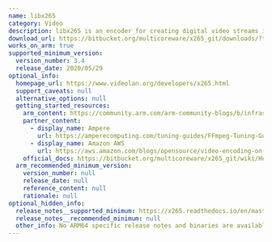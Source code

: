 ```yaml
---
name: libx265
category: Video
description: libx265 is an encoder for creating digital video streams in the High Efficiency Video Coding (HEVC/H. 265) video compression format.
download_url: https://bitbucket.org/multicoreware/x265_git/downloads/?tab=tags
works_on_arm: true
supported_minimum_version:
  version_number: 3.4
  release_date: 2020/05/29
optional_info:
  homepage_url: https://www.videolan.org/developers/x265.html
  support_caveats: null
  alternative_options: null
  getting_started_resources:
    arm_content: https://community.arm.com/arm-community-blogs/b/infrastructure-solutions-blog/posts/reduce-h-265-high-res-encoding-costs-by-over-80-with-aws-graviton2-1207706725
    partner_content:
      - display_name: Ampere
        url: https://amperecomputing.com/tuning-guides/FFmpeg-Tuning-Guide
      - display_name: Amazon AWS
        url: https://aws.amazon.com/blogs/opensource/video-encoding-on-graviton-in-2025/
    official_docs: https://bitbucket.org/multicoreware/x265_git/wiki/Home
  arm_recommended_minimum_version:
    version_number: null
    release_date: null
    reference_content: null
    rationale: null
optional_hidden_info:
  release_notes__supported_minimum: https://x265.readthedocs.io/en/master/releasenotes.html#version-3-4
  release_notes__recommended_minimum: null
  other_info: No ARM64 specific release notes and binaries are available. Building it from source.
---
```

